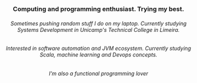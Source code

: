 <h3 align="center">Computing and programming enthusiast. Trying my best.</h3>
<h6 align="center">Sometimes pushing random stuff I do on my laptop. Currently studying Systems Development in Unicamp's Technical College in Limeira.</h6>
<h6 align="center">Interested in software automation and JVM ecosystem. Currently studying Scala, machine learning and Devops concepts.</h6>
<h6 align="center">I'm also a functional programming lover</h6>

<!--
**threadlly/threadlly** is a ✨ _special_ ✨ repository because its `README.md` (this file) appears on your GitHub profile.



Here are some ideas to get you started:

- 🔭 I’m currently working on ...
- 🌱 I’m currently learning ...
- 👯 I’m looking to collaborate on ...
- 🤔 I’m looking for help with ...
- 💬 Ask me about ...
- 📫 How to reach me: ...
- 😄 Pronouns: ...
- ⚡ Fun fact: ...
-->
